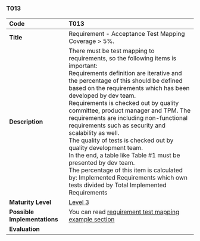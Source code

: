 ### T013

| **Code**           | **T013** |
| :--                | :--      |
| **Title**          | Requirement - Acceptance Test Mapping Coverage > 5%. |
| **Description**    | There must be test mapping to requirements, so the following items is important:<br>Requirements definition are iterative and the percentage of this should be defined based on the requirements which has been developed by dev team.<br>Requirements is checked out by quality committee, product manager and TPM. The requirements are including non-functional requirements such as security and scalability as well.<br>The quality of tests is checked out by quality development team.<br>In the end, a table like Table #1 must be presented by dev team.<br>The percentage of this item is calculated by: Implemented Requirements which own tests divided by Total Implemented Requirements  |
| **Maturity Level** | [Level 3](/levels#level-3) |
| **Possible Implementations** | You can read [requirement test mapping example section](../../docs/requirement-test-mapping) |
| **Evaluation**     | |
